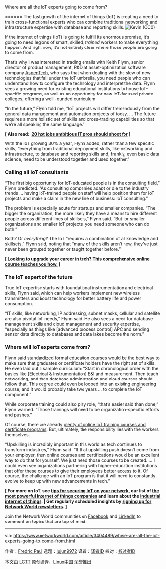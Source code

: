 [#]: collector: (lujun9972)
[#]: translator: (scvpet)
[#]: reviewer: ( )
[#]: publisher: ( )
[#]: url: ( )
[#]: subject: (Where are all the IoT experts going to come from?)
[#]: via: (https://www.networkworld.com/article/3404489/where-are-all-the-iot-experts-going-to-come-from.html)
[#]: author: (Fredric Paul https://www.networkworld.com/author/Fredric-Paul/)

Where are all the IoT experts going to come from?

======
The fast growth of the internet of things (IoT) is creating a need to train cross-functional experts who can combine traditional networking and infrastructure expertise with database and reporting skills.
![Kevin \(CC0\)][1]

If the internet of things (IoT) is going to fulfill its enormous promise, it’s going to need legions of smart, skilled, _trained_ workers to make everything happen. And right now, it’s not entirely clear where those people are going to come from.

That’s why I was interested in trading emails with Keith Flynn, senior director of product management, R&amp;D at asset-optimization software company [AspenTech][2], who says that when dealing with the slew of new technologies that fall under the IoT umbrella, you need people who can understand how to configure the technology and interpret the data. Flynn sees a growing need for existing educational institutions to house IoT-specific programs, as well as an opportunity for new IoT-focused private colleges, offering a well -ounded curriculum

“In the future,” Flynn told me, “IoT projects will differ tremendously from the general data management and automation projects of today. … The future requires a more holistic set of skills and cross-trading capabilities so that we’re all speaking the same language.”

**[ Also read:  [20 hot jobs ambitious IT pros should shoot for][3] ]**

With the IoT growing 30% a year, Flynn added, rather than a few specific skills, “everything from traditional deployment skills, like networking and infrastructure, to database and reporting skills and, frankly, even basic data science, need to be understood together and used together.”

### Calling all IoT consultants

“The first big opportunity for IoT-educated people is in the consulting field,” Flynn predicted. “As consulting companies adapt or die to the industry trends … having IoT-trained people on staff will help position them for IoT projects and make a claim in the new line of business: IoT consulting.”

The problem is especially acute for startups and smaller companies. “The bigger the organization, the more likely they have a means to hire different people across different lines of skillsets,” Flynn said. “But for smaller organizations and smaller IoT projects, you need someone who can do both.”

Both? Or _everything?_ The IoT “requires a combination of all knowledge and skillsets,” Flynn said, noting that “many of the skills aren’t new, they’ve just never been grouped together or taught together before.”

**[ [Looking to upgrade your career in tech? This comprehensive online course teaches you how.][4] ]**

### The IoT expert of the future

True IoT expertise starts with foundational instrumentation and electrical skills, Flynn said, which can help workers implement new wireless transmitters and boost technology for better battery life and power consumption.

“IT skills, like networking, IP addressing, subnet masks, cellular and satellite are also pivotal IoT needs,” Flynn said. He also sees a need for database management skills and cloud management and security expertise, “especially as things like [advanced process control] APC and sending sensor data directly to databases and data lakes become the norm.”

### Where will IoT experts come from?

Flynn said standardized formal education courses would be the best way to make sure that graduates or certificate holders have the right set of skills. He even laid out a sample curriculum: “Start in chronological order with the basics like [Electrical &amp; Instrumentation] E&amp;I and measurement. Then teach networking, and then database administration and cloud courses should follow that. This degree could even be looped into an existing engineering course, and it would probably take two years … to complete the IoT component.”

While corporate training could also play role, “that’s easier said than done,” Flynn warned. “Those trainings will need to be organization-specific efforts and pushes.”

Of course, there are already [plenty of online IoT training courses and certificate programs][5]. But, ultimately, the responsibility lies with the workers themselves.

“Upskilling is incredibly important in this world as tech continues to transform industries,” Flynn said. “If that upskilling push doesn’t come from your employer, then online courses and certifications would be an excellent way to do that for yourself. We just need those courses to be created. ... I could even see organizations partnering with higher-education institutions that offer these courses to give their employees better access to it. Of course, the challenge with an IoT program is that it will need to constantly evolve to keep up with new advancements in tech.”

**[ For more on IoT, see [tips for securing IoT on your network][6], our list of [the most powerful internet of things companies][7] and learn about the [industrial internet of things][8]. | Get regularly scheduled insights by [signing up for Network World newsletters][9]. ]**

Join the Network World communities on [Facebook][10] and [LinkedIn][11] to comment on topics that are top of mind.

--------------------------------------------------------------------------------

via: https://www.networkworld.com/article/3404489/where-are-all-the-iot-experts-going-to-come-from.html

作者：[Fredric Paul][a]
选题：[lujun9972][b]
译者：[译者ID](https://github.com/译者ID)
校对：[校对者ID](https://github.com/校对者ID)

本文由 [LCTT](https://github.com/LCTT/TranslateProject) 原创编译，[Linux中国](https://linux.cn/) 荣誉推出

[a]: https://www.networkworld.com/author/Fredric-Paul/
[b]: https://github.com/lujun9972
[1]: https://images.idgesg.net/images/article/2018/07/programmer_certification-skills_code_devops_glasses_student_by-kevin-unsplash-100764315-large.jpg
[2]: https://www.aspentech.com/
[3]: https://www.networkworld.com/article/3276025/careers/20-hot-jobs-ambitious-it-pros-should-shoot-for.html
[4]: https://pluralsight.pxf.io/c/321564/424552/7490?u=https%3A%2F%2Fwww.pluralsight.com%2Fpaths%2Fupgrading-your-technology-career
[5]: https://www.google.com/search?client=firefox-b-1-d&q=iot+training
[6]: https://www.networkworld.com/article/3254185/internet-of-things/tips-for-securing-iot-on-your-network.html#nww-fsb
[7]: https://www.networkworld.com/article/2287045/internet-of-things/wireless-153629-10-most-powerful-internet-of-things-companies.html#nww-fsb
[8]: https://www.networkworld.com/article/3243928/internet-of-things/what-is-the-industrial-iot-and-why-the-stakes-are-so-high.html#nww-fsb
[9]: https://www.networkworld.com/newsletters/signup.html#nww-fsb
[10]: https://www.facebook.com/NetworkWorld/
[11]: https://www.linkedin.com/company/network-world
